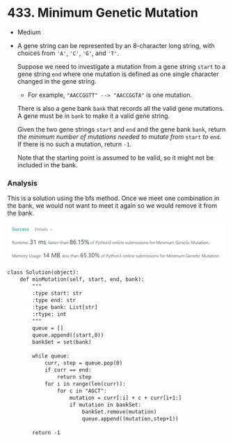 # 433. Minimum Genetic Mutation

* Medium
*   A gene string can be represented by an 8-character long string, with choices from `'A'`, `'C'`, `'G'`, and `'T'`.

    Suppose we need to investigate a mutation from a gene string `start` to a gene string `end` where one mutation is defined as one single character changed in the gene string.

    * For example, `"AACCGGTT" --> "AACCGGTA"` is one mutation.

    There is also a gene bank `bank` that records all the valid gene mutations. A gene must be in `bank` to make it a valid gene string.

    Given the two gene strings `start` and `end` and the gene bank `bank`, return _the minimum number of mutations needed to mutate from_ `start` _to_ `end`. If there is no such a mutation, return `-1`.

    Note that the starting point is assumed to be valid, so it might not be included in the bank.

    &#x20;

### Analysis&#x20;

This is a solution using the bfs method. Once we meet one combination in the bank, we would not want to meet it again so we would remove it from the bank.&#x20;

![](<../.gitbook/assets/image (18) (1).png>)

```
class Solution(object):
    def minMutation(self, start, end, bank):
        """
        :type start: str
        :type end: str
        :type bank: List[str]
        :rtype: int
        """
        queue = []
        queue.append((start,0))
        bankSet = set(bank)
        
        while queue:
            curr, step = queue.pop(0)
            if curr == end:
                return step
            for i in range(len(curr)):
                for c in "AGCT":
                    mutation = curr[:i] + c + curr[i+1:]
                    if mutation in bankSet:
                        bankSet.remove(mutation)
                        queue.append((mutation,step+1))
                        
        return -1
```
